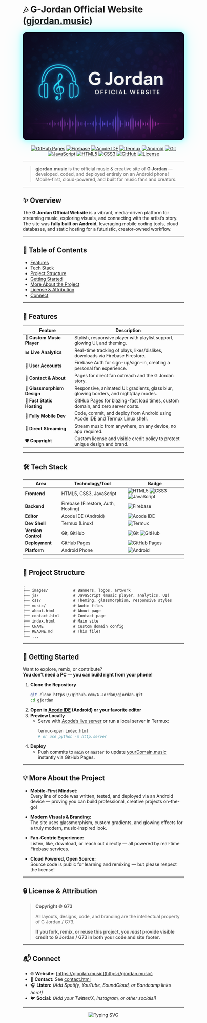 # 🎶 G-Jordan Official Website ([gjordan.music](https://gjordan.music))

<p align="center">
  <img src="images/banner.png" alt="G Jordan Banner" style="border-radius: 12px; box-shadow: 0 0 20px #0ff8, 0 0 60px #0ff3;">
</p>

<p align="center">
  <a href="https://gjordan.music"><img src="https://img.shields.io/badge/Deployed-GitHub%20Pages-2ea44f?logo=github" alt="GitHub Pages"></a>
  <a href="https://firebase.google.com/"><img src="https://img.shields.io/badge/Backend-Firebase-ffca28?logo=firebase" alt="Firebase"></a>
  <a href="https://acode.app/"><img src="https://img.shields.io/badge/Editor-Acode%20IDE-blueviolet?logo=android" alt="Acode IDE"></a>
  <a href="https://termux.dev/"><img src="https://img.shields.io/badge/Shell-Termux%20Linux-3ddc84?logo=termux" alt="Termux"></a>
  <a href="https://developer.android.com/"><img src="https://img.shields.io/badge/Made%20On-Android%20Phone-3ddc84?logo=android" alt="Android"></a>
  <a href="https://git-scm.com/"><img src="https://img.shields.io/badge/Version%20Control-Git-F05032?logo=git" alt="Git"></a>
  <a href="https://javascript.com/"><img src="https://img.shields.io/badge/JavaScript-ES6+-F7DF1E?logo=javascript" alt="JavaScript"></a>
  <a href="https://html.spec.whatwg.org/"><img src="https://img.shields.io/badge/HTML5-E34F26?logo=html5&logoColor=fff" alt="HTML5"></a>
  <a href="https://www.w3.org/Style/CSS/Overview.en.html"><img src="https://img.shields.io/badge/CSS3-1572B6?logo=css3&logoColor=fff" alt="CSS3"></a>
  <a href="https://github.com/"><img src="https://img.shields.io/badge/Repo-GitHub-181717?logo=github" alt="GitHub"></a>
  <a href="#-license--attribution"><img src="https://img.shields.io/badge/License-Copyright%20G73-red" alt="License"></a>
</p>

---

> **gjordan.music** is the official music & creative site of **G Jordan** — developed, coded, and deployed entirely on an Android phone!  
> Mobile-first, cloud-powered, and built for music fans and creators.

---

## ✨ Overview

The **G Jordan Official Website** is a vibrant, media-driven platform for streaming music, exploring visuals, and connecting with the artist’s story.  
The site was **fully built on Android**, leveraging mobile coding tools, cloud databases, and static hosting for a futuristic, creator-owned workflow.

---

## 🚀 Table of Contents

- [Features](#-features)
- [Tech Stack](#-tech-stack)
- [Project Structure](#-project-structure)
- [Getting Started](#-getting-started)
- [More About the Project](#-more-about-the-project)
- [License & Attribution](#-license--attribution)
- [Connect](#-connect)

---

## 🌟 Features

| Feature                   | Description                                                                                  |
|---------------------------|----------------------------------------------------------------------------------------------|
| 🎵 **Custom Music Player**| Stylish, responsive player with playlist support, glowing UI, and theming.                   |
| 📊 **Live Analytics**     | Real-time tracking of plays, likes/dislikes, downloads via Firebase Firestore.               |
| 🔑 **User Accounts**      | Firebase Auth for sign-up/sign-in, creating a personal fan experience.                       |
| 📨 **Contact & About**    | Pages for direct fan outreach and the G Jordan story.                                        |
| 🎨 **Glassmorphism Design**| Responsive, animated UI: gradients, glass blur, glowing borders, and night/day modes.        |
| 🚀 **Fast Static Hosting**| GitHub Pages for blazing-fast load times, custom domain, and zero server costs.              |
| 📱 **Fully Mobile Dev**   | Code, commit, and deploy from Android using Acode IDE and Termux Linux shell.                |
| 🔗 **Direct Streaming**   | Stream music from anywhere, on any device, no app required.                                  |
| 🛡️ **Copyright**         | Custom license and visible credit policy to protect unique design and brand.                  |

---

## 🛠️ Tech Stack

| Area             | Technology/Tool         | Badge                                                                                   |
|------------------|------------------------|-----------------------------------------------------------------------------------------|
| **Frontend**     | HTML5, CSS3, JavaScript| ![HTML5](https://img.shields.io/badge/HTML5-E34F26?logo=html5) ![CSS3](https://img.shields.io/badge/CSS3-1572B6?logo=css3) ![JavaScript](https://img.shields.io/badge/JavaScript-ES6+-F7DF1E?logo=javascript) |
| **Backend**      | Firebase (Firestore, Auth, Hosting) | ![Firebase](https://img.shields.io/badge/Backend-Firebase-ffca28?logo=firebase)    |
| **Editor**       | Acode IDE (Android)    | ![Acode IDE](https://img.shields.io/badge/Editor-Acode%20IDE-blueviolet?logo=android)  |
| **Dev Shell**    | Termux (Linux)         | ![Termux](https://img.shields.io/badge/Termux-Linux-3ddc84?logo=termux)               |
| **Version Control**| Git, GitHub          | ![Git](https://img.shields.io/badge/Version%20Control-Git-F05032?logo=git) ![GitHub](https://img.shields.io/badge/Repo-GitHub-181717?logo=github) |
| **Deployment**   | GitHub Pages           | ![GitHub Pages](https://img.shields.io/badge/Deployed-GitHub%20Pages-2ea44f?logo=github) |
| **Platform**     | Android Phone          | ![Android](https://img.shields.io/badge/Made%20On-Android%20Phone-3ddc84?logo=android) |

---

## 📂 Project Structure

```text
.
├── images/           # Banners, logos, artwork
├── js/               # JavaScript (music player, analytics, UI)
├── css/              # Theming, glassmorphism, responsive styles
├── music/            # Audio files
├── about.html        # About page
├── contact.html      # Contact page
├── index.html        # Main site
├── CNAME             # Custom domain config
├── README.md         # This file!
└── ...
```

---

## 🚧 Getting Started

Want to explore, remix, or contribute?  
**You don’t need a PC — you can build right from your phone!**

1. **Clone the Repository**
   ```sh
   git clone https://github.com/G-Jordan/gjordan.git
   cd gjordan
   ```
2. **Open in [Acode IDE](https://acode.app/) (Android) or your favorite editor**
3. **Preview Locally**
   - Serve with [Acode’s live server](https://acode.app/) or run a local server in Termux:
     ```sh
     termux-open index.html
     # or use python -m http.server
     ```
4. **Deploy**
   - Push commits to `main` or `master` to update [yourDomain.music](https://gjordan.music) instantly via GitHub Pages.

---

## 💡 More About the Project

- **Mobile-First Mindset:**  
  Every line of code was written, tested, and deployed via an Android device — proving you can build professional, creative projects on-the-go!

- **Modern Visuals & Branding:**  
  The site uses glassmorphism, custom gradients, and glowing effects for a truly modern, music-inspired look.

- **Fan-Centric Experience:**  
  Listen, like, download, or reach out directly — all powered by real-time Firebase services.

- **Cloud Powered, Open Source:**  
  Source code is public for learning and remixing — but please respect the license!

---

## 🔒 License & Attribution

> **Copyright © G73**
>
> All layouts, designs, code, and branding are the intellectual property of G Jordan / G73.
>
> **If you fork, remix, or reuse this project, you _must_ provide visible credit to G Jordan / G73 in both your code and site footer.**

---

## 📬 Connect

- 🌐 **Website:** [https://gjordan.music](https://gjordan.music)
- 📧 **Contact:** See [contact.html](contact.html)
- 🎧 **Listen:** *(Add Spotify, YouTube, SoundCloud, or Bandcamp links here!)*
- 🐦 **Social:** *(Add your Twitter/X, Instagram, or other socials!)*

---

<p align="center">
  <img src="https://readme-typing-svg.demolab.com?font=Fira+Code&weight=700&size=24&pause=1000&color=FFD700&center=true&vCenter=true&width=420&lines=Built+on+Android.+Powered+by+Passion.+Shared+with+the+World." alt="Typing SVG">
</p>
